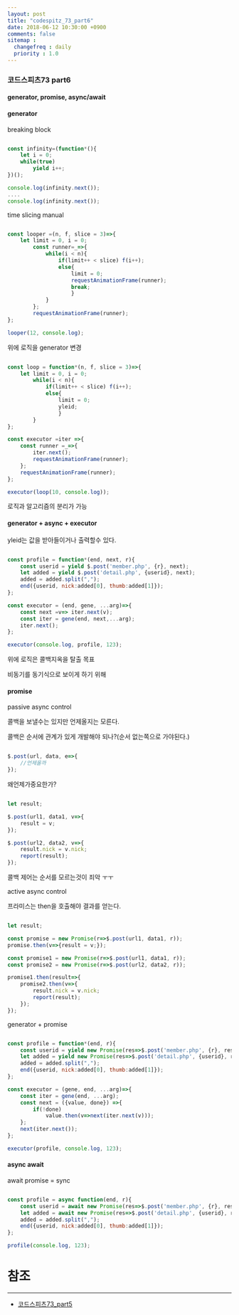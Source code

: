 ```yaml
---
layout: post
title: "codespitz_73_part6"
date: 2018-06-12 10:30:00 +0900
comments: false
sitemap :
  changefreq : daily
  priority : 1.0
---
```


### 코드스피츠73 part6

#### generator, promise, async/await

#### generator

breaking block

```javascript

const infinity=(function*(){
    let i = 0;
    while(true) 
        yield i++;
})();

console.log(infinity.next());
....
console.log(infinity.next());

```


time slicing manual

```javascript

const looper =(n, f, slice = 3)=>{
	let limit = 0, i = 0;
		const runner=_=>{
			while(i < n){
				if(limit++ < slice) f(i++);
				else{
					limit = 0;
					requestAnimationFrame(runner);
					break;
					}
			}
		};
		requestAnimationFrame(runner);
};

looper(12, console.log);

```

위에 로직을 generator 변경

```javascript

const loop = function*(n, f, slice = 3)=>{
	let limit = 0, i = 0;
        while(i < n){
            if(limit++ < slice) f(i++);
            else{
                limit = 0;
                yleid;
                }
        }
};

const executor =iter =>{
    const runner =_=>{
        iter.next();
        requestAnimationFrame(runner);
    };
    requestAnimationFrame(runner);
};

executor(loop(10, console.log));

```

로직과 알고리즘의 분리가 가능

#### generator + async + executor

yleid는 값을 받아들이거나 출력할수 있다.

```javascript

const profile = function*(end, next, r){
    const userid = yield $.post('member.php', {r}, next);
    let added = yield $.post('detail.php', {userid}, next);
    added = added.split(",");
    end({userid, nick:added[0], thumb:added[1]});
};

const executor = (end, gene, ...arg)=>{
    const next =v=> iter.next(v);
    const iter = gene(end, next,...arg);
    iter.next();
};

executor(console.log, profile, 123);

```

위에 로직은 콜백지옥을 탈출 목표 

비동기를 동기식으로 보이게 하기 위해

#### promise

passive async control

콜백을 보낼수는 있지만 언제올지는 모른다.

콜백은 순서에 관계가 있게 개발해야 되나?(순서 없는쪽으로 가야된다.)

```javascript

$.post(url, data, e=>{
    //언제올까
});

```

왜언제가중요한가?

```javascript

let result;

$.post(url1, data1, v=>{
    result = v;
});

$.post(url2, data2, v=>{
    result.nick = v.nick;
    report(result);
});

```

콜백 제어는 순서를 모르는것이 죄악 ㅜㅜ

active async control

프라미스는 then을 호출해야 결과를 얻는다.

```javascript

let result;

const promise = new Promise(r=>$.post(url1, data1, r));
promise.then(v=>{result = v;});

const promise1 = new Promise(r=>$.post(url1, data1, r));
const promise2 = new Promise(r=>$.post(url2, data2, r));

promise1.then(result=>{
    promise2.then(v=>{
        result.nick = v.nick;
        report(result);
    });
});

```
generator + promise

```javascript

const profile = function*(end, r){
    const userid = yield new Promise(res=>$.post('member.php', {r}, res));
    let added = yield new Promise(res=>$.post('detail.php', {userid}, res));
    added = added.split(",");
    end({userid, nick:added[0], thumb:added[1]});
};

const executor = (gene, end, ...arg)=>{
    const iter = gene(end, ...arg);
    const next = ({value, done}) =>{
        if(!done) 
            value.then(v=>next(iter.next(v)));
    };
    next(iter.next());
};

executor(profile, console.log, 123);

```

#### async await

await promise = sync

```javascript

const profile = async function(end, r){
    const userid = await new Promise(res=>$.post('member.php', {r}, res));
    let added = await new Promise(res=>$.post('detail.php', {userid}, res));
    added = added.split(",");
    end({userid, nick:added[0], thumb:added[1]});
};

profile(console.log, 123);


```


# 참조 
-----
* [코드스피츠73_part5](https://www.youtube.com/watch?v=Ma190j-D5Mg)
